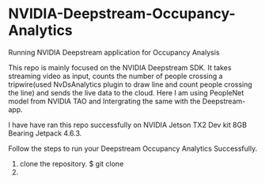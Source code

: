 # NVIDIA-Deepstream-Occupancy-Analytics
Running NVIDIA Deepstream application for Occupancy Analysis

This repo is mainly focused on the NVIDIA Deepstream SDK. It takes streaming video as input, counts the number of people crossing a tripwire(used NvDsAnalytics plugin to draw line and count people crossing the line) and sends the live data to the cloud. Here I am using PeopleNet model from NVIDIA TAO and Intergrating the same with the Deepstream-app. 

I have have ran this repo successfully on NVIDIA Jetson TX2 Dev kit 8GB Bearing Jetpack 4.6.3. 

Follow the steps to run your Deepstream Occupancy Analytics Successfully.

1. clone the repository.
   $ git clone  
2. 

